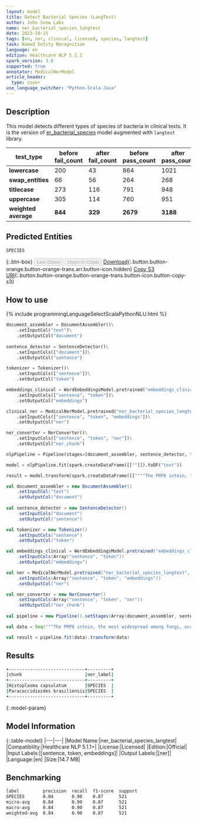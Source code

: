```yaml
---
layout: model
title: Detect Bacterial Species (LangTest)
author: John Snow Labs
name: ner_bacterial_species_langtest
date: 2023-10-15
tags: [en, ner, clinical, licensed, species, langtest]
task: Named Entity Recognition
language: en
edition: Healthcare NLP 5.1.1
spark_version: 3.0
supported: true
annotator: MedicalNerModel
article_header:
  type: cover
use_language_switcher: "Python-Scala-Java"
---
```


## Description

This model detects different types of species of bacteria in clinical texts. It is the version of [er_bacterial_species](https://nlp.johnsnowlabs.com/2021/04/01/ner_bacterial_species_en.html) model augmented with `langtest` library.

| **test_type**        | **before fail_count** | **after fail_count** | **before pass_count** | **after pass_count** | **minimum pass_rate** | **before pass_rate** | **after pass_rate** |
|----------------------|-----------------------|----------------------|-----------------------|----------------------|-----------------------|----------------------|---------------------|
| **lowercase**        | 200                   | 43                   | 864                   | 1021                 | 90%                   | 81%                  | 96%                 |
| **swap_entities**    | 66                    | 56                   | 264                   | 268                  | 75%                   | 80%                  | 83%                 |
| **titlecase**        | 273                   | 116                  | 791                   | 948                  | 85%                   | 74%                  | 89%                 |
| **uppercase**        | 305                   | 114                  | 760                   | 951                  | 90%                   | 71%                  | 89%                 |
| **weighted average** | **844**               | **329**              | **2679**              | **3188**             | **83%**               | **76.04%**           | **90.65%**          |

## Predicted Entities

`SPECIES`

{:.btn-box}
<button class="button button-orange" disabled>Live Demo</button>
<button class="button button-orange" disabled>Open in Colab</button>
[Download](https://s3.amazonaws.com/auxdata.johnsnowlabs.com/clinical/models/ner_bacterial_species_langtest_en_5.1.1_3.0_1697377871284.zip){:.button.button-orange.button-orange-trans.arr.button-icon.hidden}
[Copy S3 URI](s3://auxdata.johnsnowlabs.com/clinical/models/ner_bacterial_species_langtest_en_5.1.1_3.0_1697377871284.zip){:.button.button-orange.button-orange-trans.button-icon.button-copy-s3}

## How to use



<div class="tabs-box" markdown="1">
{% include programmingLanguageSelectScalaPythonNLU.html %}
  
```python
document_assembler = DocumentAssembler()\
    .setInputCol("text")\
    .setOutputCol("document")
         
sentence_detector = SentenceDetector()\
    .setInputCols(["document"])\
    .setOutputCol("sentence")

tokenizer = Tokenizer()\
    .setInputCols(["sentence"])\
    .setOutputCol("token")

embeddings_clinical = WordEmbeddingsModel.pretrained("embeddings_clinical", "en", "clinical/models")\
    .setInputCols(["sentence", "token"])\
    .setOutputCol("embeddings")

clinical_ner = MedicalNerModel.pretrained("ner_bacterial_species_langtest", "en", "clinical/models")\
    .setInputCols(["sentence", "token", "embeddings"])\
    .setOutputCol("ner")

ner_converter = NerConverter()\
    .setInputCols(["sentence", "token", "ner"])\
    .setOutputCol("ner_chunk")

nlpPipeline = Pipeline(stages=[document_assembler, sentence_detector, tokenizer, embeddings_clinical, clinical_ner, ner_converter])

model = nlpPipeline.fit(spark.createDataFrame([[""]]).toDF("text"))

result = model.transform(spark.createDataFrame([[""""The PRP8 intein, the most widespread among fungi, occurs in important pathogens such as Histoplasma capsulatum and Paracoccidioides brasiliensis, from the Ajellomycetaceae family.""""]], ["text"]))
```
```scala
val document_assembler = new DocumentAssembler()
    .setInputCol("text")
    .setOutputCol("document")
         
val sentence_detector = new SentenceDetector()
    .setInputCols("document")
    .setOutputCol("sentence")

val tokenizer = new Tokenizer()
    .setInputCols("sentence")
    .setOutputCol("token")

val embeddings_clinical = WordEmbeddingsModel.pretrained("embeddings_clinical", "en", "clinical/models")
    .setInputCols(Array("sentence", "token"))
    .setOutputCol("embeddings")

val ner = MedicalNerModel.pretrained("ner_bacterial_species_langtest", "en", "clinical/models")
    .setInputCols(Array("sentence", "token", "embeddings"))
    .setOutputCol("ner")

val ner_converter = new NerConverter()
    .setInputCols(Array("sentence", "token", "ner"))
    .setOutputCol("ner_chunk")
    
val pipeline = new Pipeline().setStages(Array(document_assembler, sentence_detector, tokenizer, embeddings_clinical, ner, ner_converter))

val data = Seq("""The PRP8 intein, the most widespread among fungi, occurs in important pathogens such as Histoplasma capsulatum and Paracoccidioides brasiliensis, from the Ajellomycetaceae family.""").toDS().toDF("text")

val result = pipeline.fit(data).transform(data)
```
</div>

## Results

```bash
+-----------------------------+---------+
|chunk                        |ner_label|
+-----------------------------+---------+
|Histoplasma capsulatum       |SPECIES  |
|Paracoccidioides brasiliensis|SPECIES  |
+-----------------------------+---------+
```

{:.model-param}
## Model Information

{:.table-model}
|---|---|
|Model Name:|ner_bacterial_species_langtest|
|Compatibility:|Healthcare NLP 5.1.1+|
|License:|Licensed|
|Edition:|Official|
|Input Labels:|[sentence, token, embeddings]|
|Output Labels:|[ner]|
|Language:|en|
|Size:|14.7 MB|

## Benchmarking

```bash
label         precision  recall  f1-score  support 
SPECIES       0.84       0.90    0.87      521     
micro-avg     0.84       0.90    0.87      521     
macro-avg     0.84       0.90    0.87      521     
weighted-avg  0.84       0.90    0.87      521     
```
